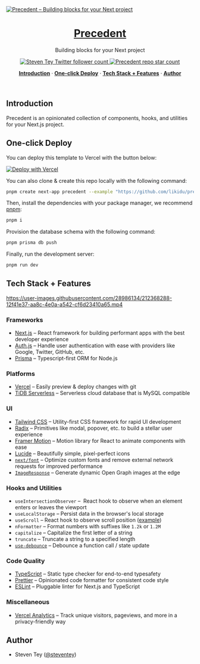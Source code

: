 <a href="https://precedent.dev">
  <img alt="Precedent – Building blocks for your Next project" src="https://precedent.dev/opengraph-image" />
  <h1 align="center">Precedent</h1>
</a>

<p align="center">
  Building blocks for your Next project
</p>

<p align="center">
  <a href="https://twitter.com/steventey">
    <img src="https://img.shields.io/twitter/follow/steventey?style=flat&label=steventey&logo=twitter&color=0bf&logoColor=fff" alt="Steven Tey Twitter follower count" />
  </a>
  <a href="https://github.com/steven-tey/precedent">
    <img src="https://img.shields.io/github/stars/steven-tey/precedent?label=steven-tey%2Fprecedent" alt="Precedent repo star count" />
  </a>
</p>

<p align="center">
  <a href="#introduction"><strong>Introduction</strong></a> ·
  <a href="#one-click-deploy"><strong>One-click Deploy</strong></a> ·
  <a href="#tech-stack--features"><strong>Tech Stack + Features</strong></a> ·
  <a href="#author"><strong>Author</strong></a>
</p>
<br/>

## Introduction

Precedent is an opinionated collection of components, hooks, and utilities for your Next.js project.

## One-click Deploy

You can deploy this template to Vercel with the button below:

[![Deploy with Vercel](https://vercel.com/button)](https://vercel.com/new/clone?repository-url=https%3A%2F%2Fgithub.com%2Flikidu%2Fprecedent&env=GOOGLE_CLIENT_ID,GOOGLE_CLIENT_SECRET,NEXTAUTH_SECRET&project-name=precedent&repository-name=precedent&demo-title=Precedent&demo-description=An%20opinionated%20collection%20of%20components%2C%20hooks%2C%20and%20utilities%20for%20your%20Next%20project.&demo-url=https%3A%2F%2Fprecedent.dev%2F&demo-image=https%3A%2F%2Fprecedent.dev%2Fopengraph-image&integration-ids=oac_coKBVWCXNjJnCEth1zzKoF1j)

You can also clone & create this repo locally with the following command:

```bash
pnpm create next-app precedent --example "https://github.com/likidu/precedent"
```

Then, install the dependencies with your package manager, we recommend [pnpm](https://pnpm.io/):

```bash
pnpm i
```

Provision the database schema with the following command:

```bash
pnpm prisma db push
```

Finally, run the development server:

```bash
pnpm run dev
```

## Tech Stack + Features

https://user-images.githubusercontent.com/28986134/212368288-12f41e37-aa8c-4e0a-a542-cf6d23410a65.mp4

### Frameworks

- [Next.js](https://nextjs.org/) – React framework for building performant apps with the best developer experience
- [Auth.js](https://authjs.dev/) – Handle user authentication with ease with providers like Google, Twitter, GitHub, etc.
- [Prisma](https://www.prisma.io/) – Typescript-first ORM for Node.js

### Platforms

- [Vercel](https://vercel.com/) – Easily preview & deploy changes with git
- [TiDB Serverless](https://tidbcloud.com) – Serverless cloud database that is MySQL compatible

### UI

- [Tailwind CSS](https://tailwindcss.com/) – Utility-first CSS framework for rapid UI development
- [Radix](https://www.radix-ui.com/) – Primitives like modal, popover, etc. to build a stellar user experience
- [Framer Motion](https://framer.com/motion) – Motion library for React to animate components with ease
- [Lucide](https://lucide.dev/) – Beautifully simple, pixel-perfect icons
- [`next/font`](https://nextjs.org/docs/basic-features/font-optimization) – Optimize custom fonts and remove external network requests for improved performance
- [`ImageResponse`](https://nextjs.org/docs/app/api-reference/functions/image-response) – Generate dynamic Open Graph images at the edge

### Hooks and Utilities

- `useIntersectionObserver` –  React hook to observe when an element enters or leaves the viewport
- `useLocalStorage` – Persist data in the browser's local storage
- `useScroll` – React hook to observe scroll position ([example](https://github.com/steven-tey/precedent/blob/main/components/layout/navbar.tsx#L12))
- `nFormatter` – Format numbers with suffixes like `1.2k` or `1.2M`
- `capitalize` – Capitalize the first letter of a string
- `truncate` – Truncate a string to a specified length
- [`use-debounce`](https://www.npmjs.com/package/use-debounce) – Debounce a function call / state update

### Code Quality

- [TypeScript](https://www.typescriptlang.org/) – Static type checker for end-to-end typesafety
- [Prettier](https://prettier.io/) – Opinionated code formatter for consistent code style
- [ESLint](https://eslint.org/) – Pluggable linter for Next.js and TypeScript

### Miscellaneous

- [Vercel Analytics](https://vercel.com/analytics) – Track unique visitors, pageviews, and more in a privacy-friendly way

## Author

- Steven Tey ([@steventey](https://twitter.com/steventey))
